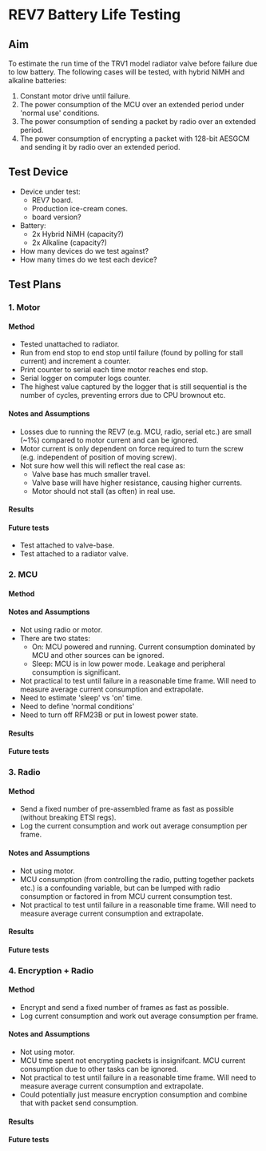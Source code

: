 # REV7 Battery Life Testing
## Aim
To estimate the run time of the TRV1 model radiator valve before failure due to low battery.
The following cases will be tested, with hybrid NiMH and alkaline batteries:

1. Constant motor drive until failure.
2. The power consumption of the MCU over an extended period under 'normal use' conditions.
3. The power consumption of sending a packet by radio over an extended period.
4. The power consumption of encrypting a packet with 128-bit AESGCM and sending it by radio over an extended period.

## Test Device
- Device under test:
    - REV7 board.
    - Production ice-cream cones.
    - board version?
- Battery:
    - 2x Hybrid NiMH (capacity?)
    - 2x Alkaline (capacity?)
- How many devices do we test against?
- How many times do we test each device?

## Test Plans
### 1. Motor
#### Method
- Tested unattached to radiator.
- Run from end stop to end stop until failure (found by polling for stall current) and increment a counter.
- Print counter to serial each time motor reaches end stop.
- Serial logger on computer logs counter.
- The highest value captured by the logger that is still sequential is the number of cycles, preventing errors due to CPU brownout etc.

#### Notes and Assumptions
- Losses due to running the REV7 (e.g. MCU, radio, serial etc.) are small (~1%) compared to motor current and can be ignored.
- Motor current is only dependent on force required to turn the screw (e.g. independent of position of moving screw).
- Not sure how well this will reflect the real case as:
    - Valve base has much smaller travel.
    - Valve base will have higher resistance, causing higher currents.
    - Motor should not stall (as often) in real use.

#### Results

#### Future tests
- Test attached to valve-base.
- Test attached to a radiator valve.


### 2. MCU
#### Method

#### Notes and Assumptions
- Not using radio or motor.
- There are two states:
    - On:    MCU powered and running. Current consumption dominated by MCU and other sources can be ignored.
    - Sleep: MCU is in low power mode. Leakage and peripheral consumption is significant.
- Not practical to test until failure in a reasonable time frame. Will need to measure average current consumption and extrapolate.
- Need to estimate 'sleep' vs 'on' time.
- Need to define 'normal conditions'
- Need to turn off RFM23B or put in lowest power state.

#### Results

#### Future tests


### 3. Radio
#### Method
- Send a fixed number of pre-assembled frame as fast as possible (without breaking ETSI regs).
- Log the current consumption and work out average consumption per frame.

#### Notes and Assumptions
- Not using motor.
- MCU consumption (from controlling the radio, putting together packets etc.) is a confounding variable, but can be lumped with radio consumption or factored in from MCU current consumption test.
- Not practical to test until failure in a reasonable time frame. Will need to measure average current consumption and extrapolate.

#### Results

#### Future tests


### 4. Encryption + Radio
#### Method
- Encrypt and send a fixed number of frames as fast as possible.
- Log current consumption and work out average consumption per frame.
#### Notes and Assumptions
- Not using motor.
- MCU time spent not encrypting packets is insignifcant. MCU current consumption due to other tasks can be ignored.
- Not practical to test until failure in a reasonable time frame. Will need to measure average current consumption and extrapolate.
- Could potentially just measure encryption consumption and combine that with packet send consumption.

#### Results

#### Future tests


